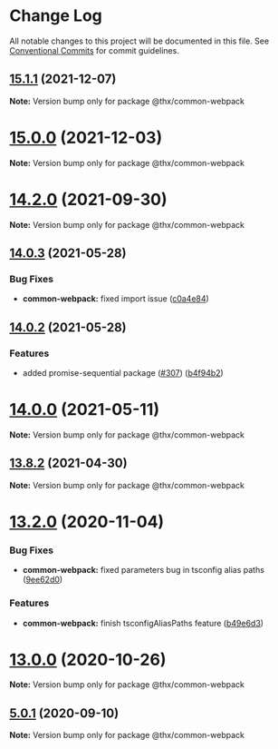 # Change Log

All notable changes to this project will be documented in this file.
See [Conventional Commits](https://conventionalcommits.org) for commit guidelines.

## [15.1.1](https://github.com/darkadept/thr-addons/compare/v15.1.0...v15.1.1) (2021-12-07)

**Note:** Version bump only for package @thx/common-webpack





# [15.0.0](https://github.com/darkadept/thr-addons/compare/v14.3.0...v15.0.0) (2021-12-03)

**Note:** Version bump only for package @thx/common-webpack





# [14.2.0](https://github.com/darkadept/thr-addons/compare/v14.0.4...v14.2.0) (2021-09-30)

**Note:** Version bump only for package @thx/common-webpack





## [14.0.3](https://github.com/darkadept/thr-addons/compare/v14.0.2...v14.0.3) (2021-05-28)


### Bug Fixes

* **common-webpack:** fixed import issue ([c0a4e84](https://github.com/darkadept/thr-addons/commit/c0a4e84f3f9c13f91ba08e3e84a4a6ad5e944349))





## [14.0.2](https://github.com/darkadept/thr-addons/compare/v14.0.1...v14.0.2) (2021-05-28)


### Features

* added promise-sequential package ([#307](https://github.com/darkadept/thr-addons/issues/307)) ([b4f94b2](https://github.com/darkadept/thr-addons/commit/b4f94b26507428c21dc36b722a61cc280d05b455))





# [14.0.0](https://github.com/darkadept/thr-addons/compare/v13.8.2...v14.0.0) (2021-05-11)

**Note:** Version bump only for package @thx/common-webpack





## [13.8.2](https://github.com/darkadept/thr-addons/compare/v13.8.1...v13.8.2) (2021-04-30)

**Note:** Version bump only for package @thx/common-webpack





# [13.2.0](https://github.com/darkadept/thr-addons/compare/v13.1.0...v13.2.0) (2020-11-04)


### Bug Fixes

* **common-webpack:** fixed parameters bug in tsconfig alias paths ([9ee62d0](https://github.com/darkadept/thr-addons/commit/9ee62d0356ab2d4301147eb7956f80150cca4272))


### Features

* **common-webpack:** finish tsconfigAliasPaths feature ([b49e6d3](https://github.com/darkadept/thr-addons/commit/b49e6d3cfae479b66cc4738819efc9919c005a09))





# [13.0.0](https://github.com/darkadept/thr-addons/compare/v10.2.2...v13.0.0) (2020-10-26)

**Note:** Version bump only for package @thx/common-webpack





## [5.0.1](https://github.com/darkadept/thr-addons/compare/@thx/common-webpack@5.0.0...@thx/common-webpack@5.0.1) (2020-09-10)

**Note:** Version bump only for package @thx/common-webpack
